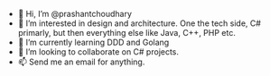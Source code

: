 - 👋 Hi, I’m @prashantchoudhary
- 👀 I’m interested in design and architecture. One the tech side, C# primarly, but then everything else like Java, C++, PHP etc.
- 🌱 I’m currently learning DDD and Golang
- 💞️ I’m looking to collaborate on C# projects.
- 📫 Send me an email for anything.

<!---
prashantchoudhary/prashantchoudhary is a ✨ special ✨ repository because its `README.md` (this file) appears on your GitHub profile.
You can click the Preview link to take a look at your changes.
--->
